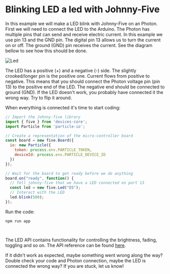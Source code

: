 # Blinking LED a led with Johnny-Five

In this example we will make a LED blink with Johnny-Five on an Photon. First we will need to connect the LED to the Arduino.
The Photon has multiple pins that can send and receive electric current.
In this example we use pin 13 and the GND pin.
The digital pin 13 allows us to turn the current on or off.
The ground (GND) pin receives the current.
See the diagram bellow to see how this should be done.

![Led](http://johnny-five.io/img/led-scene-0.gif)


The LED has a positive (+) and a negative (-) side. The slightly crooked/longer pin is the positive one.
Current flows from positive to negative. This means that you should connect the Photon voltage pin (pin 13) to the positive
end of the LED. The negative end should be connected to ground (GND).
If the LED doesn't work, you probably have connected it the wrong way. Try to flip it around.


When everything is connected it's time to start coding:


```js
// Import the Johnny-five library
import { five } from 'devices-core';
import Particle from 'particle-io';

// Create a representation of the micro-controller board
const board = new five.Board({
  io: new Particle({
    token: process.env.PARTICLE_TOKEN,
    deviceId: process.env.PARTICLE_DEVICE_ID
  })
});

// Wait for the board to get ready before we do anything
board.on("ready", function() {
  // Tell johnny-five that we have a LED connected on port 13
  const led = new five.Led("D5");
  // Interact with the LED
  led.blink(500);
});
```

Run the code:

```sh
npm run app
```

` `

The LED API contains functionality for controlling the brightness, fading, toggling and so on.
The API reference can be found [here](https://github.com/rwaldron/johnny-five/wiki/Led).

If it didn't work as expected, maybe something went wrong along the way?
Double check your code and Photon connection, maybe the LED is connected the wrong way?
If you are stuck, let us know!
